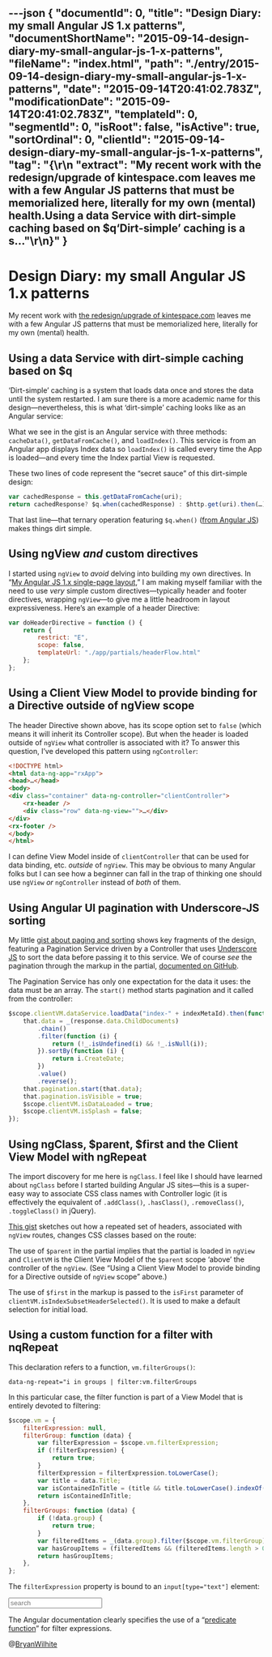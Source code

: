 ---json
{
  "documentId": 0,
  "title": "Design Diary: my small Angular JS 1.x patterns",
  "documentShortName": "2015-09-14-design-diary-my-small-angular-js-1-x-patterns",
  "fileName": "index.html",
  "path": "./entry/2015-09-14-design-diary-my-small-angular-js-1-x-patterns",
  "date": "2015-09-14T20:41:02.783Z",
  "modificationDate": "2015-09-14T20:41:02.783Z",
  "templateId": 0,
  "segmentId": 0,
  "isRoot": false,
  "isActive": true,
  "sortOrdinal": 0,
  "clientId": "2015-09-14-design-diary-my-small-angular-js-1-x-patterns",
  "tag": "{\r\n  \"extract\": \"My recent work with the redesign/upgrade of kintespace.com leaves me with a few Angular JS patterns that must be memorialized here, literally for my own (mental) health.Using a data Service with dirt-simple caching based on $q‘Dirt-simple’ caching is a s...\"\r\n}"
}
---

# Design Diary: my small Angular JS 1.x patterns

My recent work with [the redesign/upgrade of kintespace.com](http://codepen.io/rasx/pen/dPoPbV) leaves me with a few Angular JS patterns that must be memorialized here, literally for my own (mental) health.

## Using a data Service with dirt-simple caching based on $q

‘Dirt-simple’ caching is a system that loads data once and stores the data until the system restarted. I am sure there is a more academic name for this design—nevertheless, this is what ‘dirt-simple’ caching looks like as an Angular service:

<script src="https://gist.github.com/BryanWilhite/22c7416b5bba10873546.js"></script>

What we see in the gist is an Angular service with three methods: `cacheData()`, `getDataFromCache()`, and `loadIndex()`. This service is from an Angular app displays Index data so `loadIndex()` is called every time the App is loaded—and every time the Index partial View is requested.

These two lines of code represent the “secret sauce” of this dirt-simple design:

```js
var cachedResponse = this.getDataFromCache(uri);
return cachedResponse? $q.when(cachedResponse) : $http.get(uri).then(…);
```

That last line—that ternary operation featuring `$q.when()` ([from Angular JS](https://docs.angularjs.org/api/ng/service/$q)) makes things dirt simple.

## Using ngView *and* custom directives

I started using `ngView` to *avoid* delving into building my own directives. In “[My Angular JS 1.x single-page layout](http://songhayblog.azurewebsites.net/),” I am making myself familiar with the need to use *very* simple custom directives—typically header and footer directives, wrapping `ngView`—to give me a little headroom in layout expressiveness. Here’s an example of a header Directive:

```js
var doHeaderDirective = function () {
    return {
        restrict: "E",
        scope: false,
        templateUrl: "./app/partials/headerFlow.html"
    };
};
```

## Using a Client View Model to provide binding for a Directive outside of ngView scope

The header Directive shown above, has its scope option set to `false` (which means it will inherit its Controller scope). But when the header is loaded outside of `ngView` what controller is associated with it? To answer this question, I’ve developed this pattern using `ngController`:

```html
<!DOCTYPE html>
<html data-ng-app="rxApp">
<head>…</head>
<body>
<div class="container" data-ng-controller="clientController">
    <rx-header />
    <div class="row" data-ng-view="">…</div>
</div>
<rx-footer />
</body>
</html>
```

I can define View Model inside of `clientController` that can be used for data binding, etc. *outside* of `ngView`. This may be obvious to many Angular folks but I can see how a beginner can fall in the trap of thinking one should use `ngView` *or* `ngController` instead of *both* of them.

## Using Angular UI pagination with Underscore-JS sorting

My little [gist about paging and sorting](https://gist.github.com/BryanWilhite/5a634fd6ce237d6d0107) shows key fragments of the design, featuring a Pagination Service driven by a Controller that uses [Underscore JS](http://underscorejs.org/) to sort the data before passing it to this service. We of course *see* the pagination through the markup in the partial, [documented on GitHub](http://angular-ui.github.io/bootstrap/).

The Pagination Service has only one expectation for the data it uses: the data must be an array. The `start()` method starts pagination and it called from the controller:

```js
$scope.clientVM.dataService.loadData("index-" + indexMetaId).then(function (response) {
    that.data = _(response.data.ChildDocuments)
        .chain()
        .filter(function (i) {
            return (!_.isUndefined(i) && !_.isNull(i));
        }).sortBy(function (i) {
            return i.CreateDate;
        })
        .value()
        .reverse();
    that.pagination.start(that.data);
    that.pagination.isVisible = true;
    $scope.clientVM.isDataLoaded = true;
    $scope.clientVM.isSplash = false;
});
```

## Using ngClass, $parent, $first and the Client View Model with ngRepeat

The import discovery for me here is `ngClass`. I feel like I should have learned about `ngClass` before I started building Angular JS sites—this is a super-easy way to associate CSS class names with Controller logic (it is effectively the equivalent of `.addClass()`, `.hasClass()`, `.removeClass()`, `.toggleClass()` in jQuery).

[This gist](https://gist.github.com/BryanWilhite/0b0484102980acf5ccb2) sketches out how a repeated set of headers, associated with `ngView` routes, changes CSS classes based on the route:

<script src="https://gist.github.com/BryanWilhite/0b0484102980acf5ccb2.js"></script>

The use of `$parent` in the partial implies that the partial is loaded in `ngView` and `ClientVM` is the Client View Model of the `$parent` scope ‘above’ the controller of the `ngView`. (See “Using a Client View Model to provide binding for a Directive outside of `ngView` scope” above.)

The use of `$first` in the markup is passed to the `isFirst` parameter of `clientVM.isIndexSubsetHeaderSelected()`. It is used to make a default selection for initial load.

## Using a custom function for a filter with nqRepeat

This declaration refers to a function, `vm.filterGroups()`:

```plaintext
data-ng-repeat="i in groups | filter:vm.filterGroups
```

In this particular case, the filter function is part of a View Model that is entirely devoted to filtering:

```js
$scope.vm = {
    filterExpression: null,
    filterGroup: function (data) {
        var filterExpression = $scope.vm.filterExpression;
        if (!filterExpression) {
            return true;
        }
        filterExpression = filterExpression.toLowerCase();
        var title = data.Title;
        var isContainedInTitle = (title && title.toLowerCase().indexOf(filterExpression) === -1) ? false : true;
        return isContainedInTitle;
    },
    filterGroups: function (data) {
        if (!data.group) {
            return true;
        }
        var filteredItems = _(data.group).filter($scope.vm.filterGroup);
        var hasGroupItems = (filteredItems && (filteredItems.length > 0)) ? true : false;
        return hasGroupItems;
    },
};
```

The `filterExpression` property is bound to an `input[type="text"]` element:

<input data-ng-model="vm.filterExpression" type="text" class="form-control" placeholder="search">

The Angular documentation clearly specifies the use of a “[predicate function](https://docs.angularjs.org/api/ng/filter/filter)” for filter expressions.

@[BryanWilhite](https://twitter.com/BryanWilhite)
